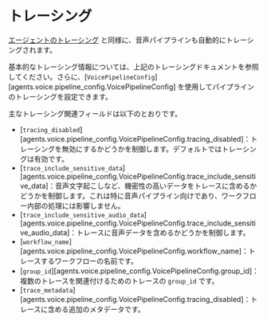 # トレーシング

[エージェントのトレーシング](../tracing.md) と同様に、音声パイプラインも自動的にトレーシングされます。

基本的なトレーシング情報については、上記のトレーシングドキュメントを参照してください。さらに、[`VoicePipelineConfig`][agents.voice.pipeline_config.VoicePipelineConfig] を使用してパイプラインのトレーシングを設定できます。

主なトレーシング関連フィールドは以下のとおりです。

- [`tracing_disabled`][agents.voice.pipeline_config.VoicePipelineConfig.tracing_disabled]：トレーシングを無効にするかどうかを制御します。デフォルトではトレーシングは有効です。
- [`trace_include_sensitive_data`][agents.voice.pipeline_config.VoicePipelineConfig.trace_include_sensitive_data]：音声文字起こしなど、機密性の高いデータをトレースに含めるかどうかを制御します。これは特に音声パイプライン向けであり、ワークフロー内部の処理には影響しません。
- [`trace_include_sensitive_audio_data`][agents.voice.pipeline_config.VoicePipelineConfig.trace_include_sensitive_audio_data]：トレースに音声データを含めるかどうかを制御します。
- [`workflow_name`][agents.voice.pipeline_config.VoicePipelineConfig.workflow_name]：トレースするワークフローの名前です。
- [`group_id`][agents.voice.pipeline_config.VoicePipelineConfig.group_id]：複数のトレースを関連付けるためのトレースの `group_id` です。
- [`trace_metadata`][agents.voice.pipeline_config.VoicePipelineConfig.tracing_disabled]：トレースに含める追加のメタデータです。